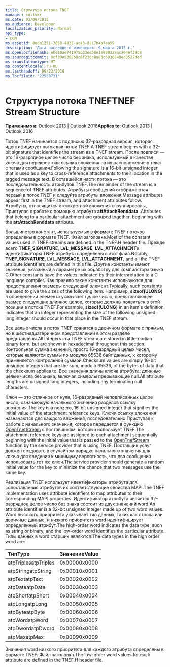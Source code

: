 ```yaml
---
title: Структура потока TNEF
manager: soliver
ms.date: 03/09/2015
ms.audience: Developer
localization_priority: Normal
api_type:
- COM
ms.assetid: 8eda1251-3858-4832-ac43-d817b4a7ea59
description: 'Дата последнего изменения: 9 марта 2015 г.'
ms.openlocfilehash: ebe10ae741975b33ee58e1e99032aaca64ef38d8
ms.sourcegitcommit: 0cf39e5382b8c6f236c8a63c6036849ed3527ded
ms.translationtype: MT
ms.contentlocale: ru-RU
ms.lasthandoff: 08/23/2018
ms.locfileid: "22569731"
---
```

# <a name="tnef-stream-structure"></a><span data-ttu-id="cdd64-103">Структура потока TNEF</span><span class="sxs-lookup"><span data-stu-id="cdd64-103">TNEF Stream Structure</span></span>

  
  
<span data-ttu-id="cdd64-104">**Применимо к**: Outlook 2013 | Outlook 2016</span><span class="sxs-lookup"><span data-stu-id="cdd64-104">**Applies to**: Outlook 2013 | Outlook 2016</span></span> 
  
<span data-ttu-id="cdd64-105">Поток TNEF начинается с подписью 32-разрядная версия, которая идентифицирует поток как поток TNEF.</span><span class="sxs-lookup"><span data-stu-id="cdd64-105">A TNEF stream begins with a 32-bit signature that identifies the stream as a TNEF stream.</span></span> <span data-ttu-id="cdd64-106">После подписи — это 16-разрядное целое число без знака, используемый в качестве ключа для перекрестная ссылка вложения на их расположение в текст с тегами сообщения.</span><span class="sxs-lookup"><span data-stu-id="cdd64-106">Following the signature is a 16-bit unsigned integer that is used as a key to cross-reference attachments to their location in the tagged message text.</span></span> <span data-ttu-id="cdd64-107">В оставшейся части потока — это последовательность атрибутов TNEF.</span><span class="sxs-lookup"><span data-stu-id="cdd64-107">The remainder of the stream is a sequence of TNEF attributes.</span></span> <span data-ttu-id="cdd64-108">Атрибуты сообщений отображаются первый в поток TNEF и следуйте атрибуты вложения.</span><span class="sxs-lookup"><span data-stu-id="cdd64-108">Message attributes appear first in the TNEF stream, and attachment attributes follow.</span></span> <span data-ttu-id="cdd64-109">Атрибуты, относящихся к конкретной вложения сгруппированы, Приступая к работе с помощью атрибута **attAttachRenddata** .</span><span class="sxs-lookup"><span data-stu-id="cdd64-109">Attributes that belong to a particular attachment are grouped together, beginning with the **attAttachRenddata** attribute.</span></span> 
  
<span data-ttu-id="cdd64-110">Большинство констант, используемых в формате TNEF потоков определены в формате TNEF. Файл заголовка.</span><span class="sxs-lookup"><span data-stu-id="cdd64-110">Most of the constant values used in TNEF streams are defined in the TNEF.H header file.</span></span> <span data-ttu-id="cdd64-111">Прежде всего **TNEF_SIGNATURE**, **LVL_MESSAGE**, **LVL_ATTACHMENT**и идентификаторы TNEF атрибута определены в этот файл.</span><span class="sxs-lookup"><span data-stu-id="cdd64-111">Notably, **TNEF_SIGNATURE**, **LVL_MESSAGE**, **LVL_ATTACHMENT**, and all the TNEF attribute identifiers are defined in this file.</span></span> <span data-ttu-id="cdd64-112">Другие константы имеют значения, указанный в параметре их обработку для компилятора языка C.</span><span class="sxs-lookup"><span data-stu-id="cdd64-112">Other constants have the values indicated by their interpretation to a C language compiler.</span></span> <span data-ttu-id="cdd64-113">Как правило такие константы используются для предоставления размеры следующий элемент.</span><span class="sxs-lookup"><span data-stu-id="cdd64-113">Typically, such constants are used to give the sizes of the following item.</span></span> <span data-ttu-id="cdd64-114">Например, **sizeof(ULONG)** в определении элемента указывает целое число, представляющее размер следующие длинное целое, которые должны появиться в этой позиции в потоке TNEF.</span><span class="sxs-lookup"><span data-stu-id="cdd64-114">For example, **sizeof(ULONG)** in an item's definition indicates that an integer representing the size of the following unsigned long integer should occur in that place in the TNEF stream.</span></span> 
  
<span data-ttu-id="cdd64-115">Все целые числа в поток TNEF хранятся в двоичном формате с прямым, но в шестнадцатеричном представлении в этом разделе представлены.</span><span class="sxs-lookup"><span data-stu-id="cdd64-115">All integers in a TNEF stream are stored in little-endian binary form, but are shown in hexadecimal throughout this section.</span></span> <span data-ttu-id="cdd64-116">Контрольная сумма значений, просто 16-разрядный целых чисел, которые являются суммы по модулю 65536 байт данных, к которому применяется контрольной суммой.</span><span class="sxs-lookup"><span data-stu-id="cdd64-116">Checksum values are simply 16-bit unsigned integers that are the sum, modulo 65536, of the bytes of data that the checksum applies to.</span></span> <span data-ttu-id="cdd64-117">Все значения длины ключа атрибута: длинные целые числа без знака, включая символы прерывающие null.</span><span class="sxs-lookup"><span data-stu-id="cdd64-117">All attribute lengths are unsigned long integers, including any terminating null characters.</span></span>
  
<span data-ttu-id="cdd64-118">Ключ — это отличное от нуля, 16-разрядный неподписанных целое число, означающую начального значения разделов ссылку вложения.</span><span class="sxs-lookup"><span data-stu-id="cdd64-118">The key is a nonzero, 16-bit unsigned integer that signifies the initial value of the attachment reference keys.</span></span> <span data-ttu-id="cdd64-119">Ключи ссылку вложения назначаются для каждого вложения, последовательно Приступая к работе с начального значения, которое передается в функцию [OpenTnefStream](opentnefstream.md) с поставщиком, который использует TNEF.</span><span class="sxs-lookup"><span data-stu-id="cdd64-119">The attachment reference keys are assigned to each attachment sequentially beginning with the initial value that is passed to the [OpenTnefStream](opentnefstream.md) function by the service provider that is using TNEF.</span></span> <span data-ttu-id="cdd64-120">Поставщик услуг должен создавать в случайном порядке начального значения для ключа для сведения к минимуму вероятность, что два сообщения использовать тот же ключ.</span><span class="sxs-lookup"><span data-stu-id="cdd64-120">The service provider should generate a random initial value for the key to minimize the chance that two messages use the same key.</span></span> 
  
<span data-ttu-id="cdd64-121">Реализация TNEF использует идентификаторы атрибута для сопоставления атрибутов их соответствующие свойства MAPI.</span><span class="sxs-lookup"><span data-stu-id="cdd64-121">The TNEF implementation uses attribute identifiers to map attributes to their corresponding MAPI properties.</span></span> <span data-ttu-id="cdd64-122">Идентификатор атрибута является 32-разрядное целое число без знака состоит из двух значений word.</span><span class="sxs-lookup"><span data-stu-id="cdd64-122">An attribute identifier is a 32-bit unsigned integer made up of two word values.</span></span> <span data-ttu-id="cdd64-123">Word высокого приоритета указывает тип данных, таких как строка или двоичные данные, и низкого приоритета word идентифицирует определенный атрибут.</span><span class="sxs-lookup"><span data-stu-id="cdd64-123">The high-order word indicates the data type, such as string or binary, and the low-order word identifies the particular attribute.</span></span> <span data-ttu-id="cdd64-124">Типы данных в word старших являются:</span><span class="sxs-lookup"><span data-stu-id="cdd64-124">The data types in the high order word are:</span></span>
  
|<span data-ttu-id="cdd64-125">**Тип**</span><span class="sxs-lookup"><span data-stu-id="cdd64-125">**Type**</span></span>|<span data-ttu-id="cdd64-126">**Значение**</span><span class="sxs-lookup"><span data-stu-id="cdd64-126">**Value**</span></span>|
|:-----|:-----|
|<span data-ttu-id="cdd64-127">atpTriples</span><span class="sxs-lookup"><span data-stu-id="cdd64-127">atpTriples</span></span>  <br/> |<span data-ttu-id="cdd64-128">0x0000</span><span class="sxs-lookup"><span data-stu-id="cdd64-128">0x0000</span></span>  <br/> |
|<span data-ttu-id="cdd64-129">atpString</span><span class="sxs-lookup"><span data-stu-id="cdd64-129">atpString</span></span>  <br/> |<span data-ttu-id="cdd64-130">0x0001</span><span class="sxs-lookup"><span data-stu-id="cdd64-130">0x0001</span></span>  <br/> |
|<span data-ttu-id="cdd64-131">atpText</span><span class="sxs-lookup"><span data-stu-id="cdd64-131">atpText</span></span>  <br/> |<span data-ttu-id="cdd64-132">0x0002</span><span class="sxs-lookup"><span data-stu-id="cdd64-132">0x0002</span></span>  <br/> |
|<span data-ttu-id="cdd64-133">atpDate</span><span class="sxs-lookup"><span data-stu-id="cdd64-133">atpDate</span></span>  <br/> |<span data-ttu-id="cdd64-134">0x0003</span><span class="sxs-lookup"><span data-stu-id="cdd64-134">0x0003</span></span>  <br/> |
|<span data-ttu-id="cdd64-135">atpShort</span><span class="sxs-lookup"><span data-stu-id="cdd64-135">atpShort</span></span>  <br/> |<span data-ttu-id="cdd64-136">0x0004</span><span class="sxs-lookup"><span data-stu-id="cdd64-136">0x0004</span></span>  <br/> |
|<span data-ttu-id="cdd64-137">atpLong</span><span class="sxs-lookup"><span data-stu-id="cdd64-137">atpLong</span></span>  <br/> |<span data-ttu-id="cdd64-138">0x0005</span><span class="sxs-lookup"><span data-stu-id="cdd64-138">0x0005</span></span>  <br/> |
|<span data-ttu-id="cdd64-139">atpByte</span><span class="sxs-lookup"><span data-stu-id="cdd64-139">atpByte</span></span>  <br/> |<span data-ttu-id="cdd64-140">0x0006</span><span class="sxs-lookup"><span data-stu-id="cdd64-140">0x0006</span></span>  <br/> |
|<span data-ttu-id="cdd64-141">atpWord</span><span class="sxs-lookup"><span data-stu-id="cdd64-141">atpWord</span></span>  <br/> |<span data-ttu-id="cdd64-142">0x0007</span><span class="sxs-lookup"><span data-stu-id="cdd64-142">0x0007</span></span>  <br/> |
|<span data-ttu-id="cdd64-143">atpDword</span><span class="sxs-lookup"><span data-stu-id="cdd64-143">atpDword</span></span>  <br/> |<span data-ttu-id="cdd64-144">0x0008</span><span class="sxs-lookup"><span data-stu-id="cdd64-144">0x0008</span></span>  <br/> |
|<span data-ttu-id="cdd64-145">atpMax</span><span class="sxs-lookup"><span data-stu-id="cdd64-145">atpMax</span></span>  <br/> |<span data-ttu-id="cdd64-146">0x0009</span><span class="sxs-lookup"><span data-stu-id="cdd64-146">0x0009</span></span>  <br/> |
   
<span data-ttu-id="cdd64-147">Значения word низкого приоритета для каждого атрибута определены в формате TNEF. Файл заголовка.</span><span class="sxs-lookup"><span data-stu-id="cdd64-147">The low-order word values for each attribute are defined in the TNEF.H header file.</span></span>
  

